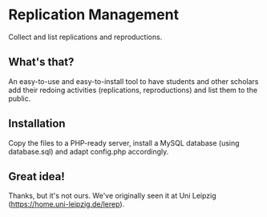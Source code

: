 # Replication Management

Collect and list replications and reproductions.


## What's that?

An easy-to-use and easy-to-install tool to have students and other scholars add their redoing activities (replications, reproductions) and list them to the public.

## Installation

Copy the files to a PHP-ready server, install a MySQL database (using database.sql) and adapt config.php accordingly.

## Great idea!

Thanks, but it's not ours. We've originally seen it at Uni Leipzig (https://home.uni-leipzig.de/lerep).